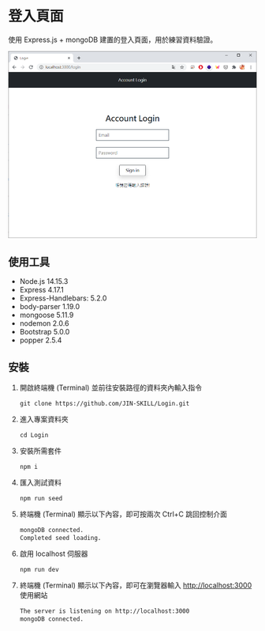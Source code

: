 # 登入頁面
使用 Express.js + mongoDB 建置的登入頁面，用於練習資料驗證。

![Login](https://raw.githubusercontent.com/JIN-SKILL/Example_Image/main/Login.png)


## 使用工具
+ Node.js 14.15.3
+ Express 4.17.1
+ Express-Handlebars: 5.2.0
+ body-parser 1.19.0
+ mongoose 5.11.9
+ nodemon 2.0.6
+ Bootstrap 5.0.0
+ popper 2.5.4

## 安裝
1. 開啟終端機 (Terminal) 並前往安裝路徑的資料夾內輸入指令
    ```
    git clone https://github.com/JIN-SKILL/Login.git
    ```
2. 進入專案資料夾
    ```
    cd Login
    ```
3. 安裝所需套件
	```
    npm i
    ```
4. 匯入測試資料
	```
    npm run seed
    ```
4. 終端機 (Terminal) 顯示以下內容，即可按兩次 Ctrl+C 跳回控制介面
	```
    mongoDB connected.
    Completed seed loading.
    ```
6. 啟用 localhost 伺服器
	```
    npm run dev
    ```
7. 終端機 (Terminal) 顯示以下內容，即可在瀏覽器輸入 [http://localhost:3000](http://localhost:3000) 使用網站
	```
    The server is listening on http://localhost:3000
    mongoDB connected.
    ```

